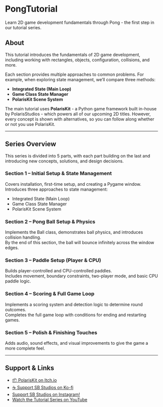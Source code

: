 # PongTutorial
Learn 2D game development fundamentals through Pong - the first step in our tutorial series.

## About
This tutorial introduces the fundamentals of 2D game development, including working with rectangles, objects, configuration, collisions, and more.  

Each section provides multiple approaches to common problems. For example, when exploring state management, we’ll compare three methods:  
- **Integrated State (Main Loop)**  
- **Game Class State Manager**  
- **PolarisKit Scene System**  

The main tutorial uses **PolarisKit** - a Python game framework built in-house by PolarisStudios - which powers all of our upcoming 2D titles. However, every concept is shown with alternatives, so you can follow along whether or not you use PolarisKit.

---

## Series Overview
This series is divided into 5 parts, with each part building on the last and introducing new concepts, solutions, and design decisions.

### Section 1 – Initial Setup & State Management
Covers installation, first-time setup, and creating a Pygame window.  
Introduces three approaches to state management:
- Integrated State (Main Loop)  
- Game Class State Manager  
- PolarisKit Scene System  

### Section 2 – Pong Ball Setup & Physics
Implements the Ball class, demonstrates ball physics, and introduces collision handling.  
By the end of this section, the ball will bounce infinitely across the window edges.

### Section 3 – Paddle Setup (Player & CPU)
Builds player-controlled and CPU-controlled paddles.  
Includes movement, boundary constraints, two-player mode, and basic CPU paddle logic.

### Section 4 – Scoring & Full Game Loop
Implements a scoring system and detection logic to determine round outcomes.  
Completes the full game loop with conditions for ending and restarting games.

### Section 5 – Polish & Finishing Touches
Adds audio, sound effects, and visual improvements to give the game a more complete feel.

---

## Support & Links
- [📦 PolarisKit on Itch.io](https://polaris-studios.itch.io/polariskit)
- [☕ Support SB Studios on Ko-fi](https://ko-fi.com/sbstudios)
- [Support SB Studios on Instagram!](https://www.instagram.com/sbstudios.project)
- [Watch the Tutorial Series on YouTube](https://www.youtube.com/@SBStudiosProject)
